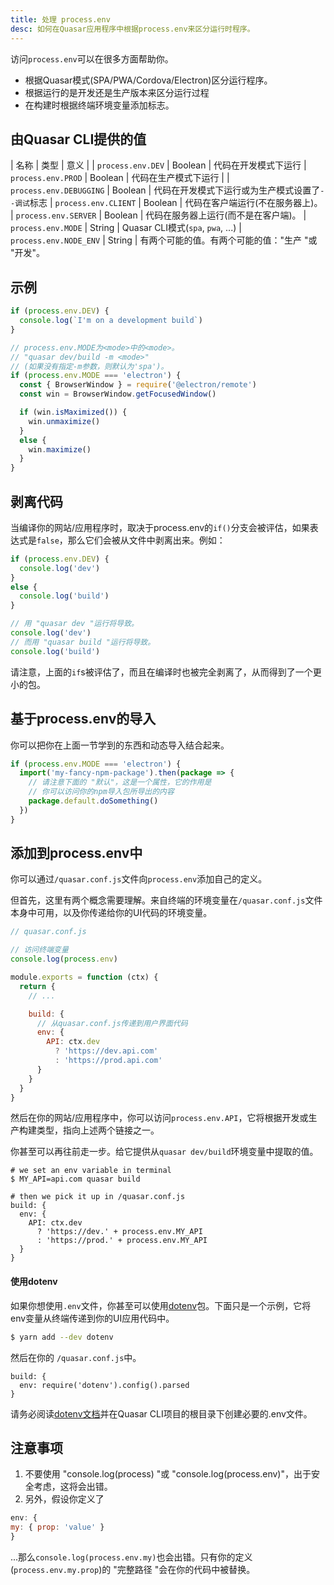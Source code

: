 ```yaml
---
title: 处理 process.env
desc: 如何在Quasar应用程序中根据process.env来区分运行时程序。
---
```


访问`process.env`可以在很多方面帮助你。
* 根据Quasar模式(SPA/PWA/Cordova/Electron)区分运行程序。
* 根据运行的是开发还是生产版本来区分运行过程
* 在构建时根据终端环境变量添加标志。

## 由Quasar CLI提供的值

| 名称 | 类型 | 意义 |
| `process.env.DEV` | Boolean | 代码在开发模式下运行
| `process.env.PROD` | Boolean | 代码在生产模式下运行 |
| `process.env.DEBUGGING` | Boolean | 代码在开发模式下运行或为生产模式设置了`--调试`标志
| `process.env.CLIENT` | Boolean | 代码在客户端运行(不在服务器上)。
| `process.env.SERVER` | Boolean | 代码在服务器上运行(而不是在客户端)。
| `process.env.MODE` | String | Quasar CLI模式(`spa`, `pwa`, ...)
| `process.env.NODE_ENV` | String | 有两个可能的值。有两个可能的值："生产 "或 "开发"。
## 示例



```js
if (process.env.DEV) {
  console.log(`I'm on a development build`)
}

// process.env.MODE为<mode>中的<mode>。
// "quasar dev/build -m <mode>"
// (如果没有指定-m参数，则默认为'spa')。
if (process.env.MODE === 'electron') {
  const { BrowserWindow } = require('@electron/remote')
  const win = BrowserWindow.getFocusedWindow()

  if (win.isMaximized()) {
    win.unmaximize()
  }
  else {
    win.maximize()
  }
}
```

## 剥离代码

当编译你的网站/应用程序时，取决于process.env的`if()`分支会被评估，如果表达式是`false`，那么它们会被从文件中剥离出来。例如：

```js
if (process.env.DEV) {
  console.log('dev')
}
else {
  console.log('build')
}

// 用 "quasar dev "运行将导致。
console.log('dev')
// 而用 "quasar build "运行将导致。
console.log('build')
```

请注意，上面的`if`s被评估了，而且在编译时也被完全剥离了，从而得到了一个更小的包。

## 基于process.env的导入

你可以把你在上面一节学到的东西和动态导入结合起来。

```js
if (process.env.MODE === 'electron') {
  import('my-fancy-npm-package').then(package => {
    // 请注意下面的 "默认"，这是一个属性，它的作用是
    // 你可以访问你的npm导入包所导出的内容
    package.default.doSomething()
  })
}
```

## 添加到process.env中

你可以通过`/quasar.conf.js`文件向`process.env`添加自己的定义。

但首先，这里有两个概念需要理解。来自终端的环境变量在`/quasar.conf.js`文件本身中可用，以及你传递给你的UI代码的环境变量。

```js
// quasar.conf.js

// 访问终端变量
console.log(process.env)

module.exports = function (ctx) {
  return {
    // ...

    build: {
      // 从quasar.conf.js传递到用户界面代码
      env: {
        API: ctx.dev
          ? 'https://dev.api.com'
          : 'https://prod.api.com'
      }
    }
  }
}
```

然后在你的网站/应用程序中，你可以访问`process.env.API`，它将根据开发或生产构建类型，指向上述两个链接之一。

你甚至可以再往前走一步。给它提供从`quasar dev/build`环境变量中提取的值。

```
# we set an env variable in terminal
$ MY_API=api.com quasar build

# then we pick it up in /quasar.conf.js
build: {
  env: {
    API: ctx.dev
      ? 'https://dev.' + process.env.MY_API
      : 'https://prod.' + process.env.MY_API
  }
}
```

#### 使用dotenv

如果你想使用`.env`文件，你甚至可以使用[dotenv](https://www.npmjs.com/package/dotenv)包。下面只是一个示例，它将env变量从终端传递到你的UI应用代码中。

```bash
$ yarn add --dev dotenv
```

然后在你的 `/quasar.conf.js`中。

```
build: {
  env: require('dotenv').config().parsed
}
```

请务必阅读[dotenv文档](https://www.npmjs.com/package/dotenv)并在Quasar CLI项目的根目录下创建必要的.env文件。

## 注意事项

1. 不要使用 "console.log(process) "或 "console.log(process.env)"，出于安全考虑，这将会出错。
2. 另外，假设你定义了

```js
env: {
my: { prop: 'value' }
}
```

...那么`console.log(process.env.my)`也会出错。只有你的定义(`process.env.my.prop`)的 "完整路径 "会在你的代码中被替换。
